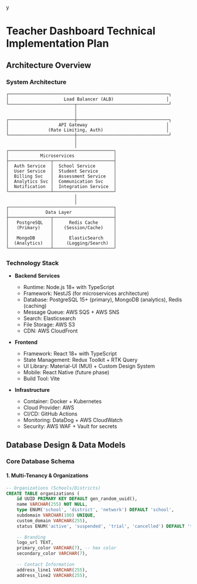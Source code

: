 y
# Teacher Dashboard Technical Implementation Plan

## Architecture Overview

### System Architecture
```
┌─────────────────────────────────────────────────────────────┐
│                     Load Balancer (ALB)                    │
└─────────────────────────┬───────────────────────────────────┘
                          │
                          │
┌─────────────────────────┼───────────────────────────────────┐
│                   API Gateway                              │
│               (Rate Limiting, Auth)                        │
└─────────────────────────┼───────────────────────────────────┘
                          │
                          │
┌────────────────────────────────────────┐
│            Microservices               │
├────────────────┬───────────────────────┤
│  Auth Service  │  School Service       │
│  User Service  │  Student Service      │
│  Billing Svc   │  Assessment Service   │
│  Analytics Svc │  Communication Svc    │
│  Notification  │  Integration Service  │
└────────────────┴───────────────────────┘
                          │
                          │
┌────────────────────────────────────────┐
│              Data Layer                │
├────────────────┬───────────────────────┤
│   PostgreSQL   │      Redis Cache      │
│   (Primary)    │    (Session/Cache)    │
│                │                       │
│   MongoDB      │      ElasticSearch    │
│  (Analytics)   │     (Logging/Search)  │
└────────────────┴───────────────────────┘
```

### Technology Stack
- **Backend Services**
  - Runtime: Node.js 18+ with TypeScript
  - Framework: NestJS (for microservices architecture)
  - Database: PostgreSQL 15+ (primary), MongoDB (analytics), Redis (caching)
  - Message Queue: AWS SQS + AWS SNS
  - Search: Elasticsearch
  - File Storage: AWS S3
  - CDN: AWS CloudFront

- **Frontend**
  - Framework: React 18+ with TypeScript
  - State Management: Redux Toolkit + RTK Query
  - UI Library: Material-UI (MUI) + Custom Design System
  - Mobile: React Native (future phase)
  - Build Tool: Vite

- **Infrastructure**
  - Container: Docker + Kubernetes
  - Cloud Provider: AWS
  - CI/CD: GitHub Actions
  - Monitoring: DataDog + AWS CloudWatch
  - Security: AWS WAF + Vault for secrets

## Database Design & Data Models

### Core Database Schema

#### 1. Multi-Tenancy & Organizations
```sql
-- Organizations (Schools/Districts)
CREATE TABLE organizations (
    id UUID PRIMARY KEY DEFAULT gen_random_uuid(),
    name VARCHAR(255) NOT NULL,
    type ENUM('school', 'district', 'network') DEFAULT 'school',
    subdomain VARCHAR(100) UNIQUE,
    custom_domain VARCHAR(255),
    status ENUM('active', 'suspended', 'trial', 'cancelled') DEFAULT 'trial',
    
    -- Branding
    logo_url TEXT,
    primary_color VARCHAR(7), -- hex color
    secondary_color VARCHAR(7),
    
    -- Contact Information
    address_line1 VARCHAR(255),
    address_line2 VARCHAR(255),